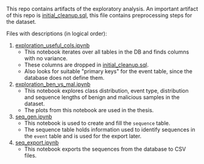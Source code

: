This repo contains artifacts of the exploratory analysis. An important artifact of this repo is [initial_cleanup.sql](https://github.com/JannikRosendahl/bachelor_thesis_dataset/blob/master/sql/inital_cleanup.sql), this file contains preprocessing steps for the dataset.

Files with descriptions (in logical order):

1. [exploration_useful_cols.ipynb](https://github.com/JannikRosendahl/bachelor_thesis_dataset/blob/master/jupyter/exploration_useful_cols.ipynb)
    - This notebook iterates over all tables in the DB and finds columns with no variance.
    - These columns are dropped in [initial_cleanup.sql](https://github.com/JannikRosendahl/bachelor_thesis_dataset/blob/master/sql/inital_cleanup.sql).
    - Also looks for suitable "primary keys" for the event table, since the database does not define them.
2. [exploration_ben_vs_mal.ipynb](https://github.com/JannikRosendahl/bachelor_thesis_dataset/blob/master/jupyter/exploration_ben_vs_mal.ipynb)
    - This notebook explores class distribution, event type, distribution and sequence lengths of benign and malicious samples in the dataset.
    - The plots from this notebook are used in the thesis.
3. [seq_gen.ipynb](https://github.com/JannikRosendahl/bachelor_thesis_dataset/blob/master/jupyter/seq_gen.ipynb)
    - This notebook is used to create and fill the `sequence` table.
    - The sequence table holds information used to identify sequences in the `event` table and is used for the export later.
4. [seq_export.ipynb](https://github.com/JannikRosendahl/bachelor_thesis_dataset/blob/master/jupyter/seq_export.ipynb)
    - This notebook exports the sequences from the database to CSV files.
